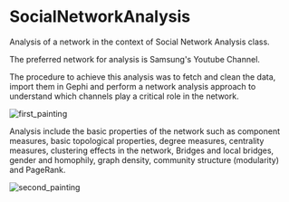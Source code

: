 # SocialNetworkAnalysis
 Analysis of a network in the context of Social Network Analysis class.

 The preferred network for analysis is Samsung's Youtube Channel.

 The procedure to achieve this analysis was to fetch and clean the data, import them in Gephi and perform a network analysis approach to understand
which channels play a critical role in the network.

![first_painting](https://github.com/konstantinosKatsamis/SocialNetworkAnalysis/assets/75335809/a6df9a82-bb92-43aa-81c4-5abf738ddbd2)

 Analysis include the basic properties of the network such as component measures, basic topological properties, degree measures, centrality measures, clustering effects in the network, Bridges and local bridges, gender and homophily, graph density, community structure (modularity) and PageRank.

 ![second_painting](https://github.com/konstantinosKatsamis/SocialNetworkAnalysis/assets/75335809/63a48cd9-442c-4869-81e2-feaac0ee17bd)
